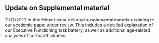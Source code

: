 ## Update on Supplemental material

11/12/2022 In this folder I have included supplemental materials relating to our academic paper under review. 
This includes a detailed explanation of our Executive Functioning task battery, as well as additional age-related analyses of cortical thickness.
